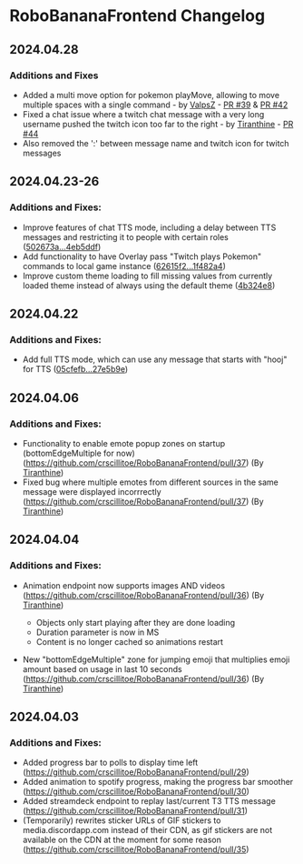 # RoboBananaFrontend Changelog
## 2024.04.28
### Additions and Fixes
- Added a multi move option for pokemon playMove, allowing to move multiple spaces with a single command - by [ValpsZ](https://github.com/ValpsZ) - [PR #39](https://github.com/crscillitoe/RoboBananaFrontend/pull/39) & [PR #42](https://github.com/crscillitoe/RoboBananaFrontend/pull/42)
- Fixed a chat issue where a twitch chat message with a very long username pushed the twitch icon too far to the right - by [Tiranthine](https://github.com/Tiranthine) - [PR #44](https://github.com/crscillitoe/RoboBananaFrontend/pull/44)
- Also removed the ':' between message name and twitch icon for twitch messages

## 2024.04.23-26
### Additions and Fixes:
- Improve features of chat TTS mode, including a delay between TTS messages and restricting it to people with certain roles ([502673a...4eb5ddf](https://github.com/crscillitoe/RoboBananaFrontend/compare/df08d7f...4eb5ddf))
- Add functionality to have Overlay pass "Twitch plays Pokemon" commands to local game instance ([62615f2...1f482a4](https://github.com/crscillitoe/RoboBananaFrontend/compare/4eb5ddf...1f482a4))
- Improve custom theme loading to fill missing values from currently loaded theme instead of always using the default theme ([4b324e8](https://github.com/crscillitoe/RoboBananaFrontend/commit/4b324e88fead4f82ee3e3c412a74482e346374d5))

## 2024.04.22
### Additions and Fixes:
- Add full TTS mode, which can use any message that starts with "hooj" for TTS ([05cfefb...27e5b9e](https://github.com/crscillitoe/RoboBananaFrontend/compare/7f65afe...27e5b9e))
  
## 2024.04.06
### Additions and Fixes:
- Functionality to enable emote popup zones on startup (bottomEdgeMultiple for now) (https://github.com/crscillitoe/RoboBananaFrontend/pull/37) (By [Tiranthine](https://github.com/Tiranthine))
- Fixed bug where multiple emotes from different sources in the same message were displayed incorrrectly (https://github.com/crscillitoe/RoboBananaFrontend/pull/37) (By [Tiranthine](https://github.com/Tiranthine))

## 2024.04.04
### Additions and Fixes:
- Animation endpoint now supports images AND videos (https://github.com/crscillitoe/RoboBananaFrontend/pull/36) (By [Tiranthine](https://github.com/Tiranthine))
  - Objects only start playing after they are done loading
  - Duration parameter is now in MS
  - Content is no longer cached so animations restart
 
- New "bottomEdgeMultiple" zone for jumping emoji that multiplies emoji amount based on usage in last 10 seconds (https://github.com/crscillitoe/RoboBananaFrontend/pull/36) (By [Tiranthine](https://github.com/Tiranthine))

## 2024.04.03
### Additions and Fixes:
- Added progress bar to polls to display time left (https://github.com/crscillitoe/RoboBananaFrontend/pull/29)
- Added animation to spotify progress, making the progress bar smoother (https://github.com/crscillitoe/RoboBananaFrontend/pull/30)
- Added streamdeck endpoint to replay last/current T3 TTS message (https://github.com/crscillitoe/RoboBananaFrontend/pull/31)
- (Temporarily) rewrites sticker URLs of GIF stickers to media.discordapp.com instead of their CDN, as gif stickers are not available on the CDN at the moment for some reason (https://github.com/crscillitoe/RoboBananaFrontend/pull/35)
